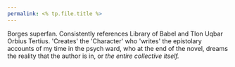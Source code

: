 ```yaml
---
permalink: <% tp.file.title %>
---
```

Borges superfan. Consistently references Library of Babel and Tlon Uqbar Orbius Tertius. 
'Creates' the 'Character' who 'writes' the epistolary accounts of my time in the psych ward, who at the end of the novel, dreams the reality that the author is in, or *the entire collective itself.*
